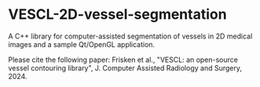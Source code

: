 # VESCL-2D-vessel-segmentation
A C++ library for computer-assisted segmentation of vessels in 2D medical images and a sample Qt/OpenGL application.

Please cite the following paper: Frisken et al., "VESCL: an open-source vessel contouring library", J. Computer Assisted Radiology and Surgery, 2024.
